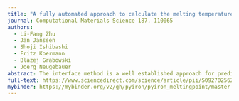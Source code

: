 ```yaml
---
title: "A fully automated approach to calculate the melting temperature of elemental crystals"
journal: Computational Materials Science 187, 110065
authors:
  - Li-Fang Zhu
  - Jan Janssen
  - Shoji Ishibashi
  - Fritz Koermann
  - Blazej Grabowski
  - Joerg Neugebauer
abstract: The interface method is a well established approach for predicting melting points of materials using interatomic potentials. However, applying the interface method is tedious and involves significant human intervention. The whole procedure involves several successive tasks: estimate a rough melting point, set up the interface structure, run molecular dynamic calculations and analyze the data. Loop calculations are necessary if the predicted melting point is different from the estimated one by more than a certain convergence criterion, or if full melting/solidification occurs. In this case monitoring the solid–liquid phase transition in the interface structure becomes critical. As different initial random seeds for the molecular dynamic simulations within the interface method induce slightly different melting points, a few ten or hundred interface method calculations with different random seeds are necessary for performing a statistical analysis on these melting points. Considering all these technical details, the work load for manually executing and combining the various involved scripts and programs quickly becomes prohibitive. To simplify and automatize the whole procedure, we have implemented the interface method into pyiron. Our fully automatized procedure allows to efficiently and precisely predict melting points of stable unaries represented by arbitrary potentials with only two user-specified parameters (interatomic potential file and element). For metastable or dynamically unstable unary phases, the crystal structure needs to be provided as an additional parameter. We have applied our automatized approach on fcc Al, Ni, dynamically unstable bcc Ti and hcp Mg and employed a large set of available interatomic potentials. Melting points for classical interatomic potentials of these metals have been obtained with a numerical precision well below 1 K.
full-text: https://www.sciencedirect.com/science/article/pii/S0927025620305565
mybinder: https://mybinder.org/v2/gh/pyiron/pyiron_meltingpoint/master
---
```

